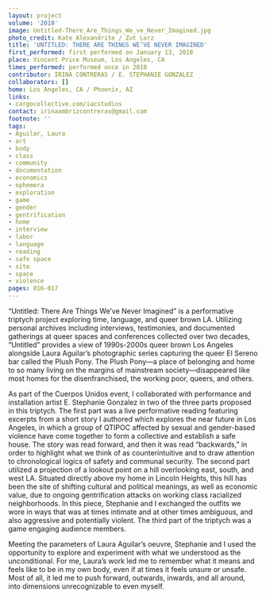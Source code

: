 ```yaml
---
layout: project
volume: '2018'
image: Untitled-There_Are_Things_We_ve_Never_Imagined.jpg
photo_credit: Kate Alexandrite / Zut Lorz
title: 'UNTITLED: THERE ARE THINGS WE’VE NEVER IMAGINED'
first_performed: first performed on January 13, 2018
place: Vincent Price Museum, Los Angeles, CA
times_performed: performed once in 2018
contributor: IRINA CONTRERAS / E. STEPHANIE GONZALEZ
collaborators: []
home: Los Angeles, CA / Phoenix, AZ
links:
- cargocollective.com/iacstudios
contact: irinaambrizcontreras@gmail.com
footnote: ''
tags:
- Aguilar, Laura
- art
- body
- class
- community
- documentation
- economics
- ephemera
- exploration
- game
- gender
- gentrification
- home
- interview
- labor
- language
- reading
- safe space
- site
- space
- violence
pages: 016-017
---
```




“Untitled: There Are Things We’ve Never Imagined” is a performative triptych project exploring time, language, and queer brown LA. Utilizing personal archives including interviews, testimonies, and documented gatherings at queer spaces and conferences collected over two decades, “Untitled” provides a view of 1990s-2000s queer brown Los Angeles alongside Laura Aguilar’s photographic series capturing the queer El Sereno bar called the Plush Pony. The Plush Pony—a place of belonging and home to so many living on the margins of mainstream society—disappeared like most homes for the disenfranchised, the working poor, queers, and others.

As part of the Cuerpos Unidos event, I collaborated with performance and installation artist E. Stephanie Gonzalez in two of the three parts proposed in this triptych. The first part was a live performative reading featuring excerpts from a short story I authored which explores the near future in Los Angeles, in which a group of QTIPOC affected by sexual and gender-based violence have come together to form a collective and establish a safe house. The story was read forward, and then it was read “backwards,” in order to highlight what we think of as counterintuitive and to draw attention to chronological logics of safety and communal security. The second part utilized a projection of a lookout point on a hill overlooking east, south, and west LA. Situated directly above my home in Lincoln Heights, this hill has been the site of shifting cultural and political meanings, as well as economic value, due to ongoing gentrification attacks on working class racialized neighborhoods. In this piece, Stephanie and I exchanged the outfits we wore in ways that was at times intimate and at other times ambiguous, and also aggressive and potentially violent. The third part of the triptych was a game engaging audience members.

Meeting the parameters of Laura Aguilar’s oeuvre, Stephanie and I used the opportunity to explore and experiment with what we understood as the unconditional. For me, Laura’s work led me to remember what it means and feels like to be in my own body, even if at times it feels unsure or unsafe. Most of all, it led me to push forward, outwards, inwards, and all around, into dimensions unrecognizable to even myself.
